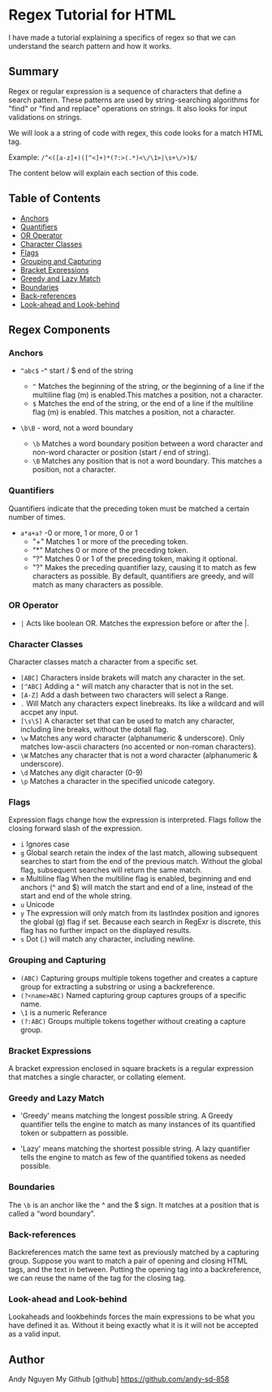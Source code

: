 # Regex Tutorial for HTML

I have made a tutorial explaining a specifics of regex so that we can understand the search pattern and how it works.

## Summary

Regex or regular expression is a sequence of characters that define a search pattern. These patterns are used by string-searching algorithms for "find" or "find and replace" operations on strings. It also looks for input validations on strings.

We will look a a string of code with regex, this code looks for a match HTML tag.

Example: `/^<([a-z]+)([^<]+)*(?:>(.*)<\/\1>|\s+\/>)$/`

The content below will explain each section of this code.

## Table of Contents

- [Anchors](#anchors)
- [Quantifiers](#quantifiers)
- [OR Operator](#or-operator)
- [Character Classes](#character-classes)
- [Flags](#flags)
- [Grouping and Capturing](#grouping-and-capturing)
- [Bracket Expressions](#bracket-expressions)
- [Greedy and Lazy Match](#greedy-and-lazy-match)
- [Boundaries](#boundaries)
- [Back-references](#back-references)
- [Look-ahead and Look-behind](#look-ahead-and-look-behind)

## Regex Components

### Anchors

* `^abc$`	-^ start / $ end of the string
    * `^` Matches the beginning of the string, or the beginning of a line if the multiline flag (m) is enabled.This matches a position, not a character.
    * `$` Matches the end of the string, or the end of a line if the multiline flag (m) is enabled. This matches a position, not a character.

* `\b\B`	- word, not a word boundary
    * `\b` Matches a word boundary position between a word character and non-word character or position (start / end of string).
    * `\B` Matches any position that is not a word boundary. This matches a position, not a character.

### Quantifiers

Quantifiers indicate that the preceding token must be matched a certain number of times.

* `a*a+a?`	-0 or more, 1 or more, 0 or 1
    * "+" Matches 1 or more of the preceding token.
    * "*" Matches 0 or more of the preceding token.
    * "?" Matches 0 or 1 of the preceding token, making it optional.
    * "?" Makes the preceding quantifier lazy, causing it to match as few characters as possible. By default, quantifiers are greedy, and will match as many characters as possible.

### OR Operator

* `|` Acts like boolean OR. Matches the expression before or after the |.

### Character Classes

Character classes match a character from a specific set.

* `[ABC]` Characters inside brakets will match any character in the set.
* `[^ABC]` Adding a ^ will match any character that is not in the set.
* `[A-Z]` Add a dash between two characters will select a Range.
* `.` Will Match any characters expect linebreaks. Its like a wildcard and will accpet any input.
* `[\s\S]` A character set that can be used to match any character, including line breaks, without the dotall flag.
* `\w` Matches any word character (alphanumeric & underscore). Only matches low-ascii characters (no accented or non-roman characters).
* `\W` Matches any character that is not a word character (alphanumeric & underscore).
* `\d` Matches any digit character (0-9)
* `\p` Matches a character in the specified unicode category.

### Flags

Expression flags change how the expression is interpreted. Flags follow the closing forward slash of the expression.

* `i` Ignores case
* `g` Global search retain the index of the last match, allowing subsequent searches to start from the end of the previous match. Without the global flag, subsequent searches will return the same match.
* `m` Multiline flag When the multiline flag is enabled, beginning and end anchors (^ and $) will match the start and end of a line, instead of the start and end of the whole string.
* `u` Unicode
* `y` The expression will only match from its lastIndex position and ignores the global (g) flag if set. Because each search in RegExr is discrete, this flag has no further impact on the displayed results.
* `s` Dot (.) will match any character, including newline.

### Grouping and Capturing
* `(ABC)` Capturing groups multiple tokens together and creates a capture group for extracting a substring or using a backreference.
* `(?<name>ABC)` Named capturing group captures groups of a specific name.
* `\1` is a numeric Referance
* `(?:ABC)` Groups multiple tokens together without creating a capture group.

### Bracket Expressions

A bracket expression enclosed in square brackets is a regular expression that matches a single character, or collating element.

### Greedy and Lazy Match

* 'Greedy' means matching the longest possible string.
    A Greedy quantifier tells the engine to match as many instances of its quantified token or subpattern as possible.

* 'Lazy' means matching the shortest possible string.
    A lazy quantifier tells the engine to match as few of the quantified tokens as needed possible.

### Boundaries

The `\b` is an anchor like the ^ and the $ sign. It matches at a position that is called a “word boundary”.

### Back-references

Backreferences match the same text as previously matched by a capturing group. Suppose you want to match a pair of opening and closing HTML tags, and the text in between. Putting the opening tag into a backreference, we can reuse the name of the tag for the closing tag.

### Look-ahead and Look-behind

Lookaheads and lookbehinds forces the main expressions to be what you have defined it as. Without it being exactly what it is it will not be accepted as a valid input.

## Author

Andy Nguyen
My Github [github] https://github.com/andy-sd-858

